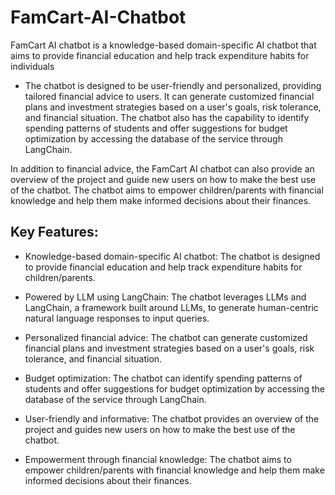 # FamCart-AI-Chatbot
FamCart AI chatbot is a knowledge-based domain-specific AI chatbot that aims to provide financial education and help track expenditure habits for individuals

- The chatbot is designed to be user-friendly and personalized, providing tailored financial advice to users. It can generate customized financial plans and investment strategies based on a user's goals, risk tolerance, and financial situation. The chatbot also has the capability to identify spending patterns of students and offer suggestions for budget optimization by accessing the database of the service through LangChain.

In addition to financial advice, the FamCart AI chatbot can also provide an overview of the project and guide new users on how to make the best use of the chatbot. The chatbot aims to empower children/parents with financial knowledge and help them make informed decisions about their finances.

## Key Features:

- Knowledge-based domain-specific AI chatbot: The chatbot is designed to provide financial education and help track expenditure habits for children/parents.

- Powered by LLM using LangChain: The chatbot leverages LLMs and LangChain, a framework built around LLMs, to generate human-centric natural language responses to input queries.

- Personalized financial advice: The chatbot can generate customized financial plans and investment strategies based on a user's goals, risk tolerance, and financial situation.

- Budget optimization: The chatbot can identify spending patterns of students and offer suggestions for budget optimization by accessing the database of the service through LangChain.

- User-friendly and informative: The chatbot provides an overview of the project and guides new users on how to make the best use of the chatbot.

- Empowerment through financial knowledge: The chatbot aims to empower children/parents with financial knowledge and help them make informed decisions about their finances.
